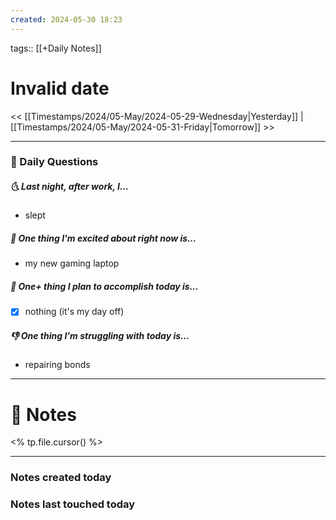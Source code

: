 ```yaml
---
created: 2024-05-30 18:23
---
```

tags:: [[+Daily Notes]]

# Invalid date

<< [[Timestamps/2024/05-May/2024-05-29-Wednesday|Yesterday]] | [[Timestamps/2024/05-May/2024-05-31-Friday|Tomorrow]] >>

---
### 📅 Daily Questions
##### 🌜 Last night, after work, I...
- slept

##### 🙌 One thing I'm excited about right now is...
- my new gaming laptop

##### 🚀 One+ thing I plan to accomplish today is...
- [x] nothing (it's my day off)

##### 👎 One thing I'm struggling with today is...
- repairing bonds

---
# 📝 Notes
<% tp.file.cursor() %>

---
### Notes created today

### Notes last touched today
